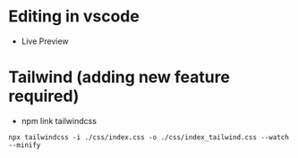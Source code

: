 # Editing in vscode
- Live Preview

# Tailwind (adding new feature required)
- npm link tailwindcss
```
npx tailwindcss -i ./css/index.css -o ./css/index_tailwind.css --watch --minify
```